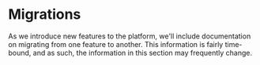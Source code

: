 # Migrations

As we introduce new features to the platform, we'll include documentation on migrating from one feature to another. This information is fairly time-bound, and as such, the information in this section may frequently change.
